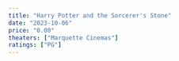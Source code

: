```yaml
---
title: "Harry Potter and the Sorcerer's Stone"
date: "2023-10-06"
price: "0.00"
theaters: ["Marquette Cinemas"]
ratings: ["PG"]
---
```

